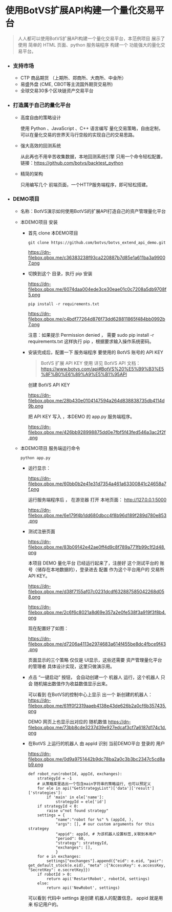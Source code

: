# 使用BotVS扩展API构建一个量化交易平台

> 人人都可以使用BotVS扩展API构建一个量化交易平台，本范例项目 展示了 使用 简单的 HTML 页面、python 服务端程序 构建一个 功能强大的量化交易平台。

- ### 支持市场

  - CTP 商品期货 （上期所、郑商所、大商所、中金所）
  - 易盛外盘 (CME, CBOT等主流国外期货交易所)
  - 全球交易30多个区块链资产交易平台

- ### 打造属于自己的量化平台

  - 高度自由的策略设计
  
    使用 Python 、JavaScript 、C++ 语言编写 量化交易策略，自由定制，可以在量化交易的世界天马行空般的实现自己的交易思路。
  
  - 强大高效的回测系统
  
    从此再也不用辛苦收集数据，本地回测系统引擎 只用一个命令轻松配置，链接：https://github.com/botvs/backtest_python
  
  - 精简的架构
    
    只用编写几个 前端页面，一个HTTP服务端程序，即可轻松搭建。
    
- ### DEMO项目
  
  - 名称：BotVS演示如何使用BotVS的扩展API打造自己的资产管理量化平台
  
  - 本DEMO项目 安装
    
    - 首先 clone 本DEMO项目

      ```
      git clone https://github.com/botvs/botvs_extend_api_demo.git 
      ```
    
      https://dn-filebox.qbox.me/c36383238f93ca220887b7d85e1a611ba3a99007.png 
    
    - 切换到这个 目录，执行 pip 安装
    
      https://dn-filebox.qbox.me/6074daa004ede3ce30eae01c0c7208a5db9708f5.png 
    
      ```
      pip install -r requirements.txt 
      ```
      
      https://dn-filebox.qbox.me/c4bdf77264d876f73dd628811865f484bb0992b7.png 
      
      注意：如果提示 Permission denied ， 需要 sudo pip install -r requirements.txt 这样执行 pip ，根据要求输入操作系统密码。
    
    - 安装完成后，配置一下 服务端程序 要使用的 BotVS 账号的 API KEY
      
      > BotVS 扩展 API KEY 使用 详见 BotVS API 文档：https://www.botvs.com/api#BotVS%20%E5%B9%B3%E5%8F%B0%E6%89%A9%E5%B1%95API
      
      创建 BotVS API KEY
      
      https://dn-filebox.qbox.me/28b430e0104147594a264d838838735db4114d9b.png 
    
      把 API KEY 写入 ，本DEMO 的 app.py 服务端程序。
      
      https://dn-filebox.qbox.me/426bb928998875dd0e7fbf5f43fed546a3ac2f2f.png  

  - 本DEMO项目 服务端运行命令

    ```
    python app.py
    ```
    
    - 运行显示：
    
      https://dn-filebox.qbox.me/60bb0b2e41e31d7354a461a63300841c24658a7f.png 
    
      运行服务端程序后 ， 在游览器 打开 本地页面： http://127.0.0.1:5000

      https://dn-filebox.qbox.me/6e179f4b1dd680dbcc4f8b96d189f289d780e853.png 

    - 测试注册页面
    
      https://dn-filebox.qbox.me/83b09142e42ae0ff4d9c8f789a771fb99c1f2d48.png 

      本项目 DEMO 量化平台 已经运行起来了，注册好 这个测试平台的 账号（储存在本地数据的），登录进去 配置 作为这个平台用户的 交易所API KEY。
    
      https://dn-filebox.qbox.me/d38f7155af07c0231dcdf632887585042268d058.png 

      https://dn-filebox.qbox.me/2c6f6c8021a8d69e357a2e0fe538f3a919f3f8b4.png 
     
      现在配置好了如图：
    
      https://dn-filebox.qbox.me/d7206a4113e2974683a614f455be8dc4fbce9f43.png 

      页面显示的三个策略 仅仅是 UI显示，这些还需要 资产管理量化平台 的管理者 具体设计实现，这里只做演示用。
    
    - 点击 “一键启动” 按钮， 会自动创建一个 机器人 运行，这个机器人 只会 随机输出数值作为收益数值显示出来。
    
      可以看到 在BotVS的控制中心上显示 出一个 新创建的机器人：
      https://dn-filebox.qbox.me/61ff0f2319aaeb4138e43de626b2a0cf6b357435.png 
    
      DEMO 网页上也显示出对应的 随机数值
      https://dn-filebox.qbox.me/73bb8cde3237d39e927edcaf3cf7a6187d174c1d.png 
    
    - 在BotVS 上运行的机器人 由 appId 识别 当前DEMO平台 登录的 用户
      
      https://dn-filebox.qbox.me/0d9a9751442b9dc78ba2a0c3b3bc2347c5cd8ab9.png 
      
      ```
      def robot_run(robotId, appId, exchanges):
          strategyId = -1
          # 从策略库里选出一个包含main字符串的策略运行, 也可以预定义
          for ele in api("GetStrategyList")['data']['result']['strategies']:
              if 'main' in ele['name']:
                  strategyId = ele['id']
          if strategyId < 0:
              raise u"not found strategy"
          settings = {
                  "name":"robot for %s" % (appId, ),
                  "args": [], # our custom arguments for this strategey
                  "appid": appId, # 为该机器人设置标签,关联到本用户
                  "period": 60,
                  "strategy": strategyId,
                  "exchanges": [],
                  }
          for e in exchanges:
              settings["exchanges"].append({"eid": e.eid, "pair": get_default_stock(e.eid), "meta" :{"AccessKey": e.accessKey, "SecretKey": e.secretKey}})
          if robotId > 0:
              return api('RestartRobot', robotId, settings)
          else:
              return api('NewRobot', settings)
      ```
      可以看到 代码中 settings 是创建 机器人的配置信息， appid 就是用来 标记用户的。
